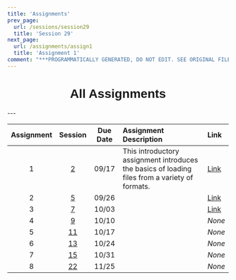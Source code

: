 ```yaml
---
title: 'Assignments'
prev_page:
  url: /sessions/session29
  title: 'Session 29'
next_page:
  url: /assignments/assign1
  title: 'Assignment 1'
comment: "***PROGRAMMATICALLY GENERATED, DO NOT EDIT. SEE ORIGINAL FILES IN /content***"
---
```

<h1  style="font-family:  Verdana,  Geneva,  sans-serif;  text-align:center;">All  Assignments</h1> 
--- 

|  Assignment  |  Session  |  Due  Date  |  Assignment  Description  |  Link  |
|  :---:  |  :---:  |  :---:  |  :-----  |  :---  |
|  1  |  [2](https://rpi-data.github.io/course-intro-ml-app/sessions/session2/)  |  09/17  |  This  introductory  assignment  introduces  the  basics  of  loading  files  from  a  variety  of  formats.    |  [Link](https://colab.research.google.com/github/rpi-techfundamentals/spring2019-materials/blob/master/02-intro-python/hm-01/hm01.ipynb)  |
|  2  |  [5](https://rpi-data.github.io/course-intro-ml-app/sessions/session5/)  |  09/26  |    |  [Link](https://colab.research.google.com/github/rpi-techfundamentals/spring2019-materials/blob/master/03-python/hm-02/hm02.ipynb)  |
|  3  |  [7](https://rpi-data.github.io/course-intro-ml-app/sessions/session7/)  |  10/03  |    |  [Link](https://colab.research.google.com/github/rpi-techfundamentals/spring2019-materials/blob/master/04-viz-api-scraper/hm-03/hm03.ipynb)  |
|  4  |  [9](https://rpi-data.github.io/course-intro-ml-app/sessions/session9/)  |  10/10  |    |  *None*  |
|  5  |  [11](https://rpi-data.github.io/course-intro-ml-app/sessions/session11/)  |  10/17  |    |  *None*  |
|  6  |  [13](https://rpi-data.github.io/course-intro-ml-app/sessions/session13/)  |  10/24  |    |  *None*  |
|  7  |  [15](https://rpi-data.github.io/course-intro-ml-app/sessions/session15/)  |  10/31  |    |  *None*  |
|  8  |  [22](https://rpi-data.github.io/course-intro-ml-app/sessions/session22/)  |  11/25  |    |  *None*  |
